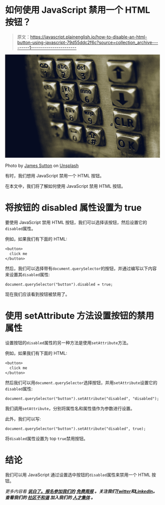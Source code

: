 # 如何使用 JavaScript 禁用一个 HTML 按钮？

> 原文：<https://javascript.plainenglish.io/how-to-disable-an-html-button-using-javascript-79d55ddc2f6c?source=collection_archive---------1----------------------->

![](img/9fd3bd2960c44e3998b97dde5f9011de.png)

Photo by [James Sutton](https://unsplash.com/@jamessutton_photography?utm_source=medium&utm_medium=referral) on [Unsplash](https://unsplash.com?utm_source=medium&utm_medium=referral)

有时，我们想用 JavaScript 禁用一个 HTML 按钮。

在本文中，我们将了解如何使用 JavaScript 禁用 HTML 按钮。

# 将按钮的 disabled 属性设置为 true

要使用 JavaScript 禁用 HTML 按钮，我们可以选择该按钮，然后设置它的`disabled`属性。

例如，如果我们有下面的 HTML:

```
<button>
  click me
</button>
```

然后，我们可以选择带有`document.querySelector`的按钮，并通过编写以下内容来设置其`disabled`属性:

```
document.querySelector("button").disabled = true;
```

现在我们应该看到按钮被禁用了。

# 使用 setAttribute 方法设置按钮的禁用属性

设置按钮的`disabled`属性的另一种方法是使用`setAttribute`方法。

例如，如果我们有下面的 HTML:

```
<button>
  click me
</button>
```

然后我们可以用`document.querySelector`选择按钮，并用`setAttribute`设置它的`disabled`属性:

```
document.querySelector("button").setAttribute("disabled", "disabled");
```

我们调用`setAttribute`，分别将属性名和属性值作为参数进行设置。

此外，我们可以写:

```
document.querySelector("button").setAttribute("disabled", true);
```

将`disabled`属性设置为 top `true`禁用按钮。

# 结论

我们可以用 JavaScript 通过设置选中按钮的`disabled`属性来禁用一个 HTML 按钮。

*更多内容看* [***说白了。报名参加我们的***](https://plainenglish.io/) **[***免费周报***](http://newsletter.plainenglish.io/) *。关注我们*[***Twitter***](https://twitter.com/inPlainEngHQ)*和*[***LinkedIn***](https://www.linkedin.com/company/inplainenglish/)*。查看我们的* [***社区不和谐***](https://discord.gg/GtDtUAvyhW) *加入我们的* [***人才集体***](https://inplainenglish.pallet.com/talent/welcome) *。***